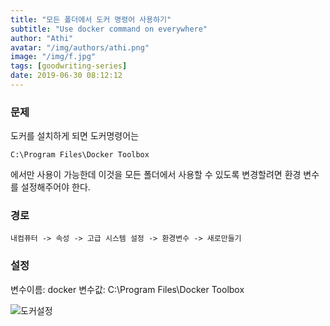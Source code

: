 ```yaml
---
title: "모든 폴더에서 도커 명령어 사용하기"
subtitle: "Use docker command on everywhere"
author: "Athi"
avatar: "/img/authors/athi.png"
image: "/img/f.jpg"
tags: [goodwriting-series]
date: 2019-06-30 08:12:12
---
```


### 문제

도커를 설치하게 되면 도커명령어는

`C:\Program Files\Docker Toolbox`

에서만 사용이 가능한데 이것을 모든 폴더에서 사용할 수 있도록 변경할려면 환경 변수를 설정해주어야 한다.

### 경로

`내컴퓨터 -> 속성 -> 고급 시스템 설정 -> 환경변수 -> 새로만들기`

### 설정

변수이름: docker
변수값: C:\Program Files\Docker Toolbox

![도커설정](https://i.imgur.com/MUaX5AP.png)
